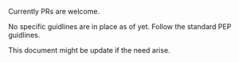 Currently PRs are welcome.

No specific guidlines are in place as of yet.
Follow the standard PEP guidlines.

This document might be update if the need arise.
